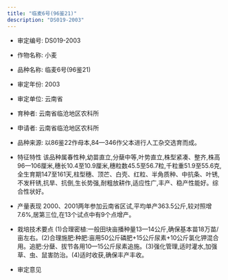 ```yaml
---
title: "临麦6号(96鉴21)"
description: "DS019-2003"
---
```

* 审定编号:  DS019-2003

*  作物名称:  小麦

*  品种名称:  临麦6号(96鉴21)

*  审定年份:  2003

*  审定单位:  云南省

* 育种者:  云南省临沧地区农科所

*  申请者:  云南省临沧地区农科所

*  品种来源:  以86鉴22作母本,84—346作父本进行人工杂交选育而成。

*  特征特性
该品种属春性种,幼苗直立,分蘖中等,叶势直立,株型紧凑、整齐,株高96—106厘米,穗长10.4至10.9厘米,穗粒数45.5至56.7粒,千粒重51.9至55.6克,全生育期147至161天,柱型穗、顶芒、白壳、红粒、半角质种、中抗条、叶锈,不发秆锈,抗旱、抗倒,生长势强,耐粗放耕作,适应性广,丰产、稳产性能好。综合性状好。

*  产量表现
2000、2001两年参加云南省区试,平均单产363.5公斤,较对照增7.6%,居第三位,在13个试点中有9个点增产。

*  栽培技术要点
(1)合理密植:一般田块亩播种量13—14公斤,确保基本苗18万苗/亩左右。(2)合理施肥:种肥:亩用50公斤磷肥+15公斤尿素+10公斤氯化钾混合用。追肥:分蘖、拔节各用10—15公斤尿素追施。(3)强化管理,适时灌水,加强草、虫、鼠害防治。(4)适时收获,确保丰产丰收。

*  审定意见

